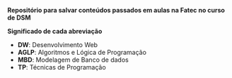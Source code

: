 **Repositório para salvar conteúdos passados em aulas na Fatec no curso de DSM**  

**Significado de cada abreviação**  
- **DW**: Desenvolvimento Web  
- **AGLP**: Algoritmos e Lógica de Programação  
- **MBD**: Modelagem de Banco de dados  
- **TP**: Técnicas de Programação 



